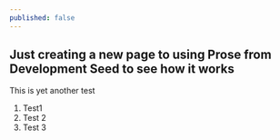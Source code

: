 ```yaml
---
published: false
---
```


## Just creating a new page to using Prose from Development Seed to see how it works

This is yet another test

1. Test1
2. Test 2
3. Test 3
